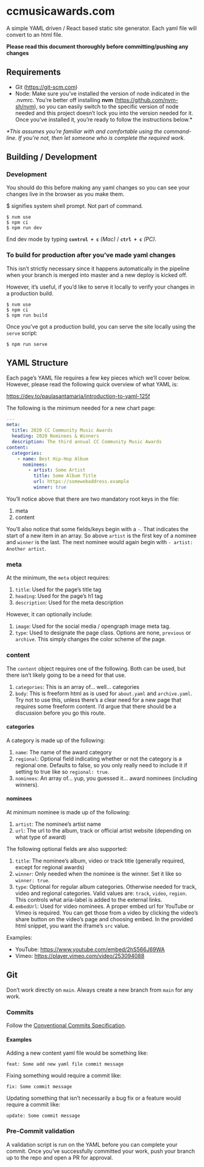 # ccmusicawards.com

A simple YAML driven / React based static site generator. Each yaml file will convert to an html file.

**Please read this document thoroughly before committing/pushing any changes**

## Requirements
- Git (https://git-scm.com)
- Node: Make sure you’ve installed the version of node indicated in the .nvmrc. You’re better off installing **nvm** (https://github.com/nvm-sh/nvm), so you can easily switch to the specific version of node needed and this project doesn’t lock you into the version needed for it. Once you’ve installed it, you’re ready to follow the instructions below.*

_*This assumes you’re familiar with and comfortable using the command-line. If you’re not, then let someone who is complete the required work._
## Building / Development
### Development

You should do this before making any yaml changes so you can see your changes live in the browser as you make them. 

$ signifies system shell prompt. Not part of command.

```
$ nvm use
$ npm ci
$ npm run dev
```

End dev mode by typing **`control + c`** _(Mac)_ /  **`ctrl + c`** _(PC)_.

### To build for production after you’ve made yaml changes

This isn’t strictly necessary since it happens automatically in the pipeline when your branch is merged into master and a new deploy is kicked off.

However, it’s useful, if you’d like to serve it locally to verify your changes in a production build.

```
$ nvm use
$ npm ci
$ npm run build
```

Once you’ve got a production build, you can serve the site locally using the `serve` script:

```
$ npm run serve
```

## YAML Structure

Each page’s YAML file requires a few key pieces which we’ll cover below. However, please read the following quick overview of what YAML is:

https://dev.to/paulasantamaria/introduction-to-yaml-125f

The following is the minimum needed for a new chart page:

``` yaml
---
meta:
  title: 2020 CC Community Music Awards
  heading: 2020 Nominees & Winners
  description: The third annual CC Community Music Awards
content:
  categories:
    - name: Best Hip-Hop Album
      nominees:
        - artist: Some Artist
          title: Some Album Title
          url: https://somewebaddress.example
          winner: true
```

You’ll notice above that there are two mandatory root keys in the file:
1. meta
2. content

You’ll also notice that some fields/keys begin with a `-`. That indicates the start of a new item in an array. So above `artist` is the first key of a nominee and `winner` is the last. The next nominee would again begin with `- artist: Another artist`.

### meta

At the minimum, the `meta` object requires:
1. `title`: Used for the page’s title tag
2. `heading`: Used for the page’s h1 tag
3. `description`: Used for the meta description

However, it can optionally include:
1. `image`: Used for the social media / opengraph image meta tag.
2. `type`: Used to designate the page class. Options are none, `previous` or `archive`. This simply changes the color scheme of the page.

### content

The `content` object requires one of the following. Both can be used, but there isn’t likely going to be a need for that use.
1. `categories`: This is an array of… well… categories
2. `body`: This is freeform html as is used for `about.yaml` and `archive.yaml`. Try not to use this, unless there’s a clear need for a new page that requires some freeform content. I’d argue that there should be a discussion before you go this route.

#### categories
A category is made up of the following:
1. `name`: The name of the award category
2. `regional`: Optional field indicating whether or not the category is a regional one. Defaults to false, so you only really need to include it if setting to true like so `regional: true`.
3. `nominees`: An array of… yup, you guessed it… award nominees (including winners).

#### nominees
At minimum nominee is made up of the following:
1. `artist`: The nominee’s artist name
2. `url`: The url to the album, track or official artist website (depending on what type of award)

The following optional fields are also supported:
1. `title`: The nominee’s album, video or track title (generally required, except for regional awards)
2. `winner`: Only needed when the nominee is the winner. Set it like so `winner: true`.
3. `type`: Optional for regular album categories. Otherwise needed for track, video and regional categories. Valid values are: `track`, `video`, `region`. This controls what aria-label is added to the external links.
4. `embedUrl`: Used for video nominees. A proper embed url for YouTube or Vimeo is required. You can get those from a video by clicking the video’s share button on the video’s page and choosing embed. In the provided html snippet, you want the iframe’s `src` value.

Examples:
- YouTube: https://www.youtube.com/embed/2hS566J69WA
- Vimeo: https://player.vimeo.com/video/253094088

## Git

Don’t work directly on `main`. Always create a new branch from `main` for any work.
### Commits
Follow the [Conventional Commits Specification](https://www.conventionalcommits.org/en/v1.0.0). 
#### Examples
Adding a new content yaml file would be something like:
```
feat: Some add new yaml file commit message
```

Fixing something would require a commit like:
```
fix: Some commit message
```

Updating something that isn’t necessarily a bug fix or a feature would require a commit like:
```
update: Some commit message
```
### Pre-Commit validation
A validation script is run on the YAML before you can complete your commit. Once you’ve successfully committed your work, push your branch up to the repo and open a PR for approval.